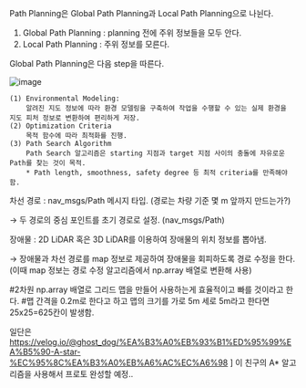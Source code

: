 Path Planning은 Global Path Planning과 Local Path Planning으로 나뉜다.
1) Global Path Planning : planning 전에 주위 정보들을 모두 안다.
2) Local Path Planning : 주위 정보를 모른다.


Global Path Planning은 다음 step을 따른다.

![image](https://user-images.githubusercontent.com/97833069/231522185-eb8616e3-2f16-47d8-8e53-4bab06f250af.png)

```
(1) Environmental Modeling: 
    알려진 지도 정보에 따라 환경 모델링을 구축하여 작업을 수행할 수 있는 실제 환경을 지도 피처 정보로 변환하여 편리하게 저장.
(2) Optimization Criteria
    목적 함수에 따라 최적화를 진행.
(3) Path Search Algorithm
    Path Search 알고리즘은 starting 지점과 target 지점 사이의 충돌에 자유로운 Path를 찾는 것이 목적.
    * Path length, smoothness, safety degree 등 최적 criteria를 만족해야 함.
```

차선 경로 : nav_msgs/Path 메시지 타입. (경로는 차량 기준 몇 m 앞까지 만드는가?)

→ 두 경로의 중심 포인트를 초기 경로로 설정. (nav_msgs/Path)

장애물 : 2D LiDAR 혹은 3D LiDAR를 이용하여 장애물의 위치 정보를 뽑아냄. 

→ 장애물과 차선 경로를 map 정보로 제공하여 장애물을 회피하도록 경로 수정을 한다.
(이때 map 정보는 경로 수정 알고리즘에서 np.array 배열로 변환해 사용)

#2차원 np.array 배열로 그리드 맵을 만들어 사용하는게 효율적이고 빠를 것이라고 한다.
#맵 간격을 0.2m로 한다고 하고 맵의 크기를 가로 5m 세로 5m라고 한다면 25x25=625칸이 발생함.

일단은 https://velog.io/@ghost_dog/%EA%B3%A0%EB%93%B1%ED%95%99%EA%B5%90-A-star-%EC%95%8C%EA%B3%A0%EB%A6%AC%EC%A6%98 ]
이 친구의 A* 알고리즘을 사용해서 프로토 완성할 예정..
